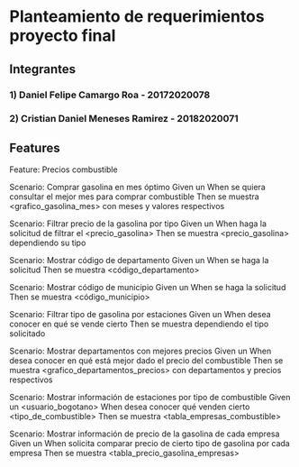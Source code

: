 # Planteamiento de requerimientos proyecto final

## Integrantes
### 1) Daniel Felipe Camargo Roa - 20172020078
### 2) Cristian Daniel Meneses Ramirez - 20182020071

## Features

Feature: Precios combustible

Scenario: Comprar gasolina en mes óptimo 
Given un <usuario>
When se quiera consultar el mejor mes para comprar combustible
Then  se muestra <grafico_gasolina_mes> con meses y valores respectivos

Scenario: Filtrar precio de la gasolina por tipo
Given un <usuario>
When haga la solicitud de filtrar el <precio_gasolina>
Then se muestra <precio_gasolina> dependiendo su tipo

Scenario: Mostrar código de departamento
Given un <administrador>
When se haga la solicitud
Then se muestra <código_departamento> 

Scenario: Mostrar código de municipio
Given un <administrador>
When se haga la solicitud
Then se muestra <código_municipio>

Scenario: Filtrar tipo de gasolina por estaciones
Given un <usuario> 
When desea conocer en qué <estaciones> se vende cierto <combustible>
Then se muestra <empresa> dependiendo el tipo solicitado
 
Scenario: Mostrar departamentos con mejores precios
Given un <usuario> 
When desea conocer en qué <municipios> está mejor dado el precio del combustible
Then se muestra <grafico_departamentos_precios> con departamentos y precios respectivos

Scenario: Mostrar información de estaciones por tipo de combustible
Given un <usuario_bogotano>
When desea conocer qué <empresa> venden cierto <tipo_de_combustible>
Then se muestra <tabla_empresas_combustible>  

Scenario: Mostrar información de precio de la gasolina de cada empresa
Given un <usuario>
When solicita comparar precio de cierto tipo de gasolina por cada empresa
Then se muestra <tabla_precio_gasolina_empresas>
